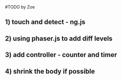 #TODO by Zoe

## 1) touch and detect - ng.js

## 2) using phaser.js to add diff levels

## 3) add controller - counter and timer

## 4) shrink the body if possible
